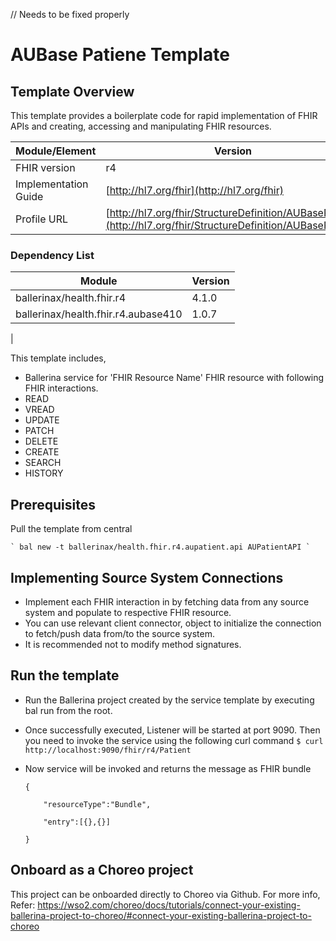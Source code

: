 // Needs to be fixed properly
# AUBase Patiene Template

## Template Overview

This template provides a boilerplate code for rapid implementation of FHIR APIs and creating, accessing and manipulating FHIR resources.


| Module/Element       | Version |
|---| --- |
| FHIR version         | r4 |
| Implementation Guide | [http://hl7.org/fhir](http://hl7.org/fhir) |
| Profile URL          |[http://hl7.org/fhir/StructureDefinition/AUBasePatient](http://hl7.org/fhir/StructureDefinition/AUBasePatient)|

### Dependency List

| Module | Version |
| --- | --- |
| ballerinax/health.fhir.r4 | 4.1.0 |
| ballerinax/health.fhir.r4.aubase410 | 1.0.7 |
|

This template includes,

- Ballerina service for 'FHIR Resource Name' FHIR resource with following FHIR interactions.
- READ
- VREAD
- UPDATE
- PATCH
- DELETE
- CREATE
- SEARCH
- HISTORY


## Prerequisites

Pull the template from central

    ` bal new -t ballerinax/health.fhir.r4.aupatient.api AUPatientAPI `

## Implementing Source System Connections

- Implement each FHIR interaction in by fetching data from any source system and populate to respective FHIR resource.
- You can use relevant client connector, object to initialize the connection to fetch/push data from/to the source system.
- It is recommended not to modify method signatures.

## Run the template
- Run the Ballerina project created by the service template by executing bal run from the root.
- Once successfully executed, Listener will be started at port 9090. Then you need to invoke the service using the following curl command
    ` $ curl http://localhost:9090/fhir/r4/Patient `
- Now service will be invoked and returns the message as FHIR bundle

    ```
    {

        "resourceType":"Bundle",

        "entry":[{},{}]

    }
    ```

## Onboard as a Choreo project
This project can be onboarded directly to Choreo via Github.
For more info, Refer: https://wso2.com/choreo/docs/tutorials/connect-your-existing-ballerina-project-to-choreo/#connect-your-existing-ballerina-project-to-choreo
